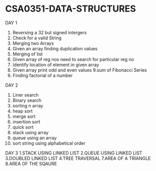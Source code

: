 # CSA0351-DATA-STRUCTURES

DAY 1
1. Reversing a 32 but signed intergers
2. Check for a valid String
3. Merging two Arrays
4. Given an array finding duplication values
5. Merging of  list
6. Given array of reg nos need to search for particular reg no
7. Identify location of element in given array
8. Given array print odd and even values
9.sum of Fibonacci Series
10. Finding factorial of a number

DAY 2
1. Liner search
2. Binary search
3. sorting n array
4. heap sort
5. merge sort
6. insertion sort
7. quick sort
8. stack using array
9. queue using an array
10. sort string using alphabetical order

DAY 3
1.STACK USING LINKED LIST
2.QUEUE USING LINKED LIST
3.DOUBLED LINKED LIST
4.TREE TRAVERSAL
7.AREA OF A TRIANGLE
8.AREA OF THE SQAURE
